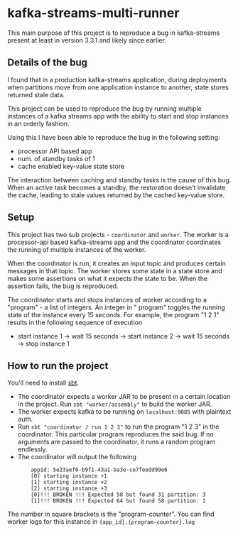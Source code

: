 # kafka-streams-multi-runner

This main purpose of this project is to reproduce a bug in kafka-streams present at least in version 3.3.1 and likely
since earlier.

## Details of the bug

I found that in a production kafka-streams application, during deployments when partitions move from one application
instance to another, state stores returned stale data.

This project can be used to reproduce the bug by running multiple instances of a kafka streams app with the ability to
start and stop instances in an orderly fashion.

Using this I have been able to reproduce the bug in the following setting:

- processor API based app
- num. of standby tasks of 1
- cache enabled key-value state store

The interaction between caching and standby tasks is the cause of this bug. When an active task becomes a standby, the
restoration doesn't invalidate the cache, leading to stale values returned by the cached key-value store.

## Setup

This project has two sub projects - `coordinator` and `worker`. The worker is a processor-api based kafka-streams app
and the coordinator coordinates the running of multiple instances of the worker.

When the coordinator is run, it creates an input topic and produces certain messages in that topic. The worker stores
some state in a state store and makes some assertions on what it expects the state to be. When the assertion fails, the
bug is reproduced.

The coordinator starts and stops instances of worker according to a "program" - a list of integers. An integer in "
program" toggles the running state of the instance every 15 seconds. For example, the program "1 2 1" results in the
following sequence of execution

- start instance 1 -> wait 15 seconds -> start instance 2 -> wait 15 seconds -> stop instance 1

## How to run the project

You'll need to install [sbt](https://www.scala-sbt.org/).

- The coordinator expects a worker JAR to be present in a certain location in the project. Run `sbt "worker/assembly"`
  to build the worker JAR.
- The worker expects kafka to be running on `localhost:9085` with plaintext auth.
- Run `sbt "coordinator / run 1 2 3"` to run the program "1 2 3" in the coordinator. This particular program reproduces
  the said bug. If no arguments are passed to the coordinator, it runs a random program endlessly.
- The coordinator will output the following
  ```
      appid: 5e23aef6-b9f1-43a1-ba3e-ce7feedd99e6
      [0] starting instance +1
      [1] starting instance +2
      [2] starting instance +3
      [0]!!! BROKEN !!! Expected 58 but found 31 partition: 3
      [1]!!! BROKEN !!! Expected 64 but found 58 partition: 1
  ```

The number in square brackets is the "program-counter". You can find worker logs for this instance
in `{app_id}.{program-counter}.log` 
